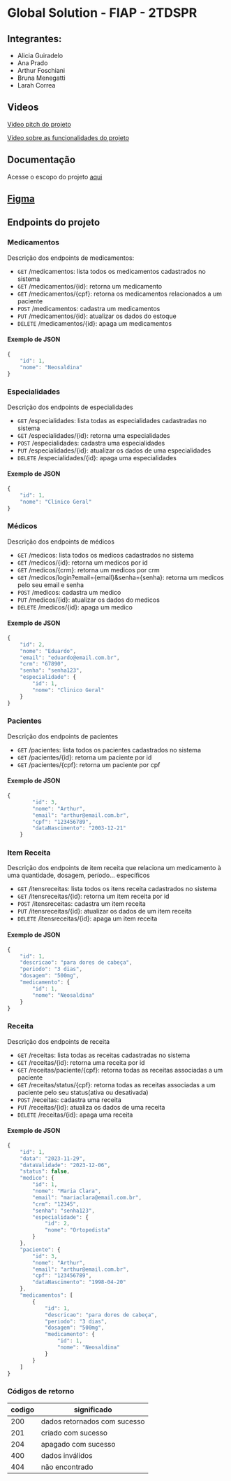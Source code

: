 # Global Solution - FIAP - 2TDSPR

## Integrantes:
* Alicia Guiradelo
* Ana Prado
* Arthur Foschiani
* Bruna Menegatti
* Larah Correa

## Videos
[Video pitch do projeto](https://www.youtube.com/watch?v=C3cfcLA3_hs)


[Vídeo sobre as funcionalidades do projeto](https://www.youtube.com/watch?v=LS9QPh3lNYs)

## Documentação
Acesse o escopo do projeto [aqui](https://github.com/anadantasp/globalsolution/tree/main/documentacao/escopo%20do%20produto)

## [Figma](https://www.figma.com/file/m5PeO0oFa0dUapGQAac471/GS---HealthSync?type=design&node-id=0-1&mode=design)


## Endpoints do projeto
### Medicamentos

Descrição dos endpoints de medicamentos:

- `GET` /medicamentos: lista todos os medicamentos cadastrados no sistema
- `GET` /medicamentos/{id}: retorna um medicamento
- `GET` /medicamentos/{cpf}: retorna os medicamentos relacionados a um paciente
- `POST` /medicamentos: cadastra um medicamentos
- `PUT` /medicamentos/{id}: atualizar os dados do estoque 
- `DELETE` /medicamentos/{id}: apaga um medicamentos

#### Exemplo de JSON
```js
{
    "id": 1,
    "nome": "Neosaldina"
}
```

### Especialidades

Descrição dos endpoints de especialidades

- `GET` /especialidades: lista todas as especialidades cadastradas no sistema
- `GET` /especialidades/{id}: retorna uma especialidades
- `POST` /especialidades: cadastra uma especialidades
- `PUT` /especialidades/{id}: atualizar os dados de uma especialidades 
- `DELETE` /especialidades/{id}: apaga uma especialidades

#### Exemplo de JSON
```js
{
    "id": 1,
    "nome": "Clinico Geral"
}
```

### Médicos

Descrição dos endpoints de médicos

- `GET` /medicos: lista todos os medicos cadastrados no sistema
- `GET` /medicos/{id}: retorna um medicos por id
- `GET` /medicos/{crm}: retorna um medicos por crm
- `GET` /medicos/login?email={email}&senha={senha}: retorna um medicos pelo seu email e senha
- `POST` /medicos: cadastra um medico
- `PUT` /medicos/{id}: atualizar os dados do medicos 
- `DELETE` /medicos/{id}: apaga um medico

#### Exemplo de JSON
```js
{
	"id": 2,
	"nome": "Eduardo",
	"email": "eduardo@email.com.br",
	"crm": "67890",
	"senha": "senha123",
	"especialidade": {
		"id": 1,
		"nome": "Clinico Geral"
	}
}
```

### Pacientes

Descrição dos endpoints de pacientes

- `GET` /pacientes: lista todos os pacientes cadastrados no sistema
- `GET` /pacientes/{id}: retorna um paciente por id
- `GET` /pacientes/{cpf}: retorna um paciente por cpf

#### Exemplo de JSON
```js
{
        "id": 3,
        "nome": "Arthur",
        "email": "arthur@email.com.br",
        "cpf": "123456789",
        "dataNascimento": "2003-12-21"
    }
```

### Item Receita

Descrição dos endpoints de item receita que relaciona um medicamento à uma quantidade, dosagem, período... específicos

- `GET` /itensreceitas: lista todos os itens receita cadastrados no sistema
- `GET` /itensreceitas/{id}: retorna um item receita por id
- `POST` /itensreceitas: cadastra um item receita
- `PUT` /itensreceitas/{id}: atualizar os dados de um item receita
- `DELETE` /itensreceitas/{id}: apaga um item receita

#### Exemplo de JSON
```js
{
    "id": 1,
    "descricao": "para dores de cabeça",
    "periodo": "3 dias",
    "dosagem": "500mg",
    "medicamento": {
        "id": 1,
        "nome": "Neosaldina"
    }
}
```

### Receita

Descrição dos endpoints de receita

- `GET` /receitas: lista todas as receitas cadastradas no sistema
- `GET` /receitas/{id}: retorna uma receita por id
- `GET` /receitas/paciente/{cpf}: retorna todas as receitas associadas a um paciente
- `GET` /receitas/status/{cpf}: retorna todas as receitas associadas a um paciente pelo seu status(ativa ou desativada)
- `POST` /receitas: cadastra uma receita
- `PUT` /receitas/{id}: atualiza os dados de uma receita
- `DELETE` /receitas/{id}: apaga uma receita

#### Exemplo de JSON
```js
{
    "id": 1,
    "data": "2023-11-29",
    "dataValidade": "2023-12-06",
    "status": false,
    "medico": {
        "id": 1,
        "nome": "Maria Clara",
        "email": "mariaclara@email.com.br",
        "crm": "12345",
        "senha": "senha123",
        "especialidade": {
            "id": 2,
            "nome": "Ortopedista"
        }
    },
    "paciente": {
        "id": 3,
        "nome": "Arthur",
        "email": "arthur@email.com.br",
        "cpf": "123456789",
        "dataNascimento": "1998-04-20"
    },
    "medicamentos": [
        {
            "id": 1,
            "descricao": "para dores de cabeça",
            "periodo": "3 dias",
            "dosagem": "500mg",
            "medicamento": {
                "id": 1,
                "nome": "Neosaldina"
            }
        }
    ]
}
```

### Códigos de retorno
|codigo| significado
|-|-
|200 | dados retornados com sucesso
|201 | criado com sucesso
|204 | apagado com sucesso
|400 | dados inválidos | violação de integridade com o banco
|404 | não encontrado






